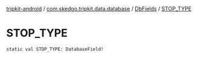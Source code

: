 [tripkit-android](../../index.md) / [com.skedgo.tripkit.data.database](../index.md) / [DbFields](index.md) / [STOP_TYPE](./-s-t-o-p_-t-y-p-e.md)

# STOP_TYPE

`static val STOP_TYPE: DatabaseField!`